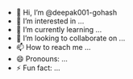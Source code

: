 - 👋 Hi, I’m @deepak001-gohash
- 👀 I’m interested in ...
- 🌱 I’m currently learning ...
- 💞️ I’m looking to collaborate on ...
- 📫 How to reach me ...
- 😄 Pronouns: ...
- ⚡ Fun fact: ...

<!---
deepak001-gohash/deepak001-gohash is a ✨ special ✨ repository because its `README.md` (this file) appears on your GitHub profile.
You can click the Preview link to take a look at your changes.
--->
